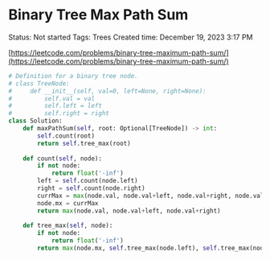 # Binary Tree Max Path Sum

Status: Not started
Tags: Trees
Created time: December 19, 2023 3:17 PM

[https://leetcode.com/problems/binary-tree-maximum-path-sum/](https://leetcode.com/problems/binary-tree-maximum-path-sum/)

```python
# Definition for a binary tree node.
# class TreeNode:
#     def __init__(self, val=0, left=None, right=None):
#         self.val = val
#         self.left = left
#         self.right = right
class Solution:
    def maxPathSum(self, root: Optional[TreeNode]) -> int:
        self.count(root)
        return self.tree_max(root)
    
    def count(self, node):
        if not node:
            return float('-inf')
        left = self.count(node.left)
        right = self.count(node.right)
        currMax = max(node.val, node.val+left, node.val+right, node.val+left+right)
        node.mx = currMax
        return max(node.val, node.val+left, node.val+right)
    
    def tree_max(self, node):
        if not node:
            return float('-inf')
        return max(node.mx, self.tree_max(node.left), self.tree_max(node.right))
```